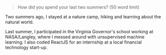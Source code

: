 > How did you spend your last two summers?
  (50 word limit)

Two summers ago, I stayed at a nature camp, hiking and learning about the natural world.

Last summer, I participated in the Virginia Governor's school working at NASA/Langley, where I messed around with unsupervised machine learning. I also coded ReactJS for an internship at a local financial technology start-up.
